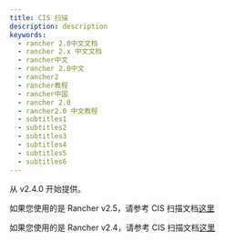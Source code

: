 ```yaml
---
title: CIS 扫描
description: description
keywords:
  - rancher 2.0中文文档
  - rancher 2.x 中文文档
  - rancher中文
  - rancher 2.0中文
  - rancher2
  - rancher教程
  - rancher中国
  - rancher 2.0
  - rancher2.0 中文教程
  - subtitles1
  - subtitles2
  - subtitles3
  - subtitles4
  - subtitles5
  - subtitles6
---
```


从 v2.4.0 开始提供。

如果您使用的是 Rancher v2.5，请参考 CIS 扫描文档[这里](./v2.5)

如果您使用的是 Rancher v2.4，请参考 CIS 扫描文档[这里](./v2.4)
